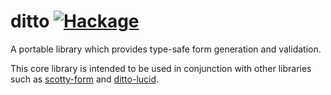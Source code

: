 ditto [![Hackage](https://img.shields.io/hackage/v/ditto.svg)](https://hackage.haskell.org/package/ditto)
=========

A portable library which provides type-safe form generation and validation.

This core library is intended to be used in conjunction with other libraries such as [scotty-form](http://hackage.haskell.org/package/scotty-form) and [ditto-lucid](http://hackage.haskell.org/package/ditto-lucid).





